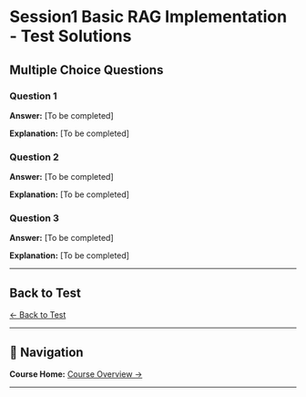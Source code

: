 # Session1 Basic RAG Implementation - Test Solutions

## Multiple Choice Questions

### Question 1
**Answer:** [To be completed]

**Explanation:** [To be completed]

### Question 2
**Answer:** [To be completed]

**Explanation:** [To be completed]

### Question 3
**Answer:** [To be completed]

**Explanation:** [To be completed]

---

## Back to Test

[← Back to Test](Session1_Basic_RAG_Implementation.md)

---

## 🧭 Navigation

**Course Home:** [Course Overview →](../index.md)

---
